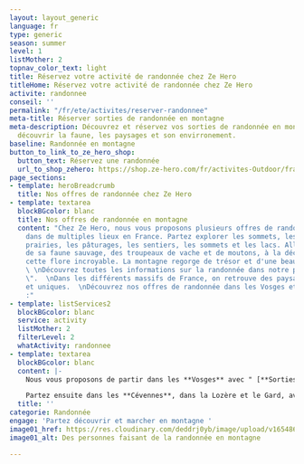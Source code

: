 ```yaml
---
layout: layout_generic
language: fr
type: generic
season: summer
level: 1
listMother: 2
topnav_color_text: light
title: Réservez votre activité de randonnée chez Ze Hero
titleHome: Réservez votre activité de randonnée chez Ze Hero
activite: randonnee
conseil: ''
permalink: "/fr/ete/activites/reserver-randonnee"
meta-title: Réserver sorties de randonnée en montagne
meta-description: Découvrez et réservez vos sorties de randonnée en montagne pour
  découvrir la faune, les paysages et son envirronement.
baseline: Randonnée en montagne
button_to_link_to_ze_hero_shop:
  button_text: Réservez une randonnée
  url_to_shop_zehero: https://shop.ze-hero.com/fr/activites-Outdoor/france/randonnee
page_sections:
- template: heroBreadcrumb
  title: Nos offres de randonnée chez Ze Hero
- template: textarea
  blockBGcolor: blanc
  title: Nos offres de randonnée en montagne
  content: "Chez Ze Hero, nous vous proposons plusieurs offres de randonnée en montagne
    dans de multiples lieux en France. Partez explorer les sommets, les forêts, les
    prairies, les pâturages, les sentiers, les sommets et les lacs. Allez à la rencontre
    de sa faune sauvage, des troupeaux de vache et de moutons, à la découverte de
    cette flore incroyable. La montagne regorge de trésor et d'une beauté sans nom.
    \ \nDécouvrez toutes les informations sur la randonnée dans notre page \" [**Randonnée**](/fr/ete/activites/randonnee)
    \".  \nDans les différents massifs de France, on retrouve des paysages différents
    et uniques.  \nDécouvrez nos offres de randonnée dans les Vosges et en Lozère
    :"
- template: listServices2
  blockBGcolor: blanc
  service: activity
  listMother: 2
  filterLevel: 2
  whatActivity: randonnee
- template: textarea
  blockBGcolor: blanc
  content: |-
    Nous vous proposons de partir dans les **Vosges** avec " [**Sorties de routes**](/fr/ete/partenaires/sorties-de-route) " pour observer les chamois, bivouaquer en forêts en famille et découvrir la nature pour un réel bien être au naturel.

    Partez ensuite dans les **Cévennes**, dans la Lozère et le Gard, avec " [**Cueilleur de sommets**](/fr/ete/partenaires/clement-sivera) " qui vous emmènera à la rencontre des vautours, sur des sentiers escarpés ou encore au sommet du Mont Aigoual.
  title: ''
categorie: Randonnée
engage: 'Partez découvrir et marcher en montagne '
image01_href: https://res.cloudinary.com/deddrj0yb/image/upload/v1654869688/website/summer/PXL_20220522_074713115.jpg
image01_alt: Des personnes faisant de la randonnée en montagne

---
```


